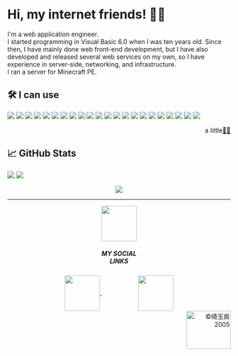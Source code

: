 # Hi, my internet friends! 👋😇
I'm a web application engineer.  
I started programming in Visual Basic 6.0 when I was ten years old. Since then, I have mainly done web front-end development, but I have also developed and released several web services on my own, so I have experience in server-side, networking, and infrastructure.  
I ran a server for Minecraft PE.

## 🛠️ I can use
![](https://img.shields.io/badge/OS-Windows-informational?style=flat&logo=windows&logoColor=white&color=2bbc89)
![](https://img.shields.io/badge/OS-macOS-informational?style=flat&logo=macos&logoColor=white&color=2bbc89)
![](https://img.shields.io/badge/OS-Ubuntu-informational?style=flat&logo=ubuntu&logoColor=white&color=2bbc89)
![](https://img.shields.io/badge/Editor-VSCode-informational?style=flat&logo=visual-studio-code&logoColor=white&color=2bbc89)
![](https://img.shields.io/badge/Editor-Sublime%20Text-informational?style=flat&logo=sublime-text&logoColor=white&color=2bbc89)
![](https://img.shields.io/badge/Code-TypeScript-informational?style=flat&logo=typescript&logoColor=white&color=2bbc89)
![](https://img.shields.io/badge/Code-PHP-informational?style=flat&logo=php&logoColor=white&color=2bbc89)
![](https://img.shields.io/badge/Code-Python-informational?style=flat&logo=python&logoColor=white&color=2bbc89)
![](https://img.shields.io/badge/Framework-.NET-informational?style=flat&logo=.net&logoColor=white&color=2bbc89)
![](https://img.shields.io/badge/JSFramework-Next.js-informational?style=flat&logo=next.js&logoColor=white&color=2bbc89)
![](https://img.shields.io/badge/JSFramework-Nuxt-informational?style=flat&logo=nuxt.js&logoColor=white&color=2bbc89)
![](https://img.shields.io/badge/JSFramework-Expo-informational?style=flat&logo=expo&logoColor=white&color=2bbc89)
![](https://img.shields.io/badge/Styling-Chakra%20UI-informational?style=flat&logo=chakraui&logoColor=white&color=2bbc89)
![](https://img.shields.io/badge/Styling-Tailwind%20CSS-informational?style=flat&logo=tailwind-css&logoColor=white&color=2bbc89)
![](https://img.shields.io/badge/Styling-Bootstrap-informational?style=flat&logo=bootstrap&logoColor=white&color=2bbc89)
![](https://img.shields.io/badge/Server-nginx-informational?style=flat&logo=nginx&logoColor=white&color=2bbc89)
![](https://img.shields.io/badge/Hosting-Vercel-informational?style=flat&logo=vercel&logoColor=white&color=2bbc89)
![](https://img.shields.io/badge/Cloud-Firebase-informational?style=flat&logo=firebase&logoColor=white&color=2bbc89)
![](https://img.shields.io/badge/Database-MySQL-informational?style=flat&logo=mysql&logoColor=white&color=2bbc89)
![](https://img.shields.io/badge/CMS-WordPress-informational?style=flat&logo=wordpress&logoColor=white&color=2bbc89)
![](https://img.shields.io/badge/Library-jQuery-informational?style=flat&logo=jquery&logoColor=white&color=2bbc89)
![](https://img.shields.io/badge/Library-Socket.IO-informational?style=flat&logo=socket.io&logoColor=white&color=2bbc89)

<p align="right">a little<a href="https://en.wikipedia.org/wiki/Linus_Torvalds">🤷‍♂️</a></p>

## 📈 GitHub Stats
<div>
  <img align="center" src="https://github-readme-stats.vercel.app/api?username=FUGAMARU&show_icons=true&hide_border=true&bg_color=45,3e4045,17191d&title_color=ffffff&border_radius=15&text_color=4df03e&icon_color=ffffff&line_height=27&count_private=true">
  <img align="center" src="https://github-readme-stats.vercel.app/api/top-langs/?username=FUGAMARU&langs_count=3&theme=radical&hide_border=true&bg_color=45,3e4045,17191d&title_color=ffffff&border_radius=15&text_color=4df03e&icon_color=ffffff">
</div>
<br>

<div align="center">
  <img src="https://github-profile-trophy.vercel.app/?username=FUGAMARU&theme=monokai&margin-w=10&no-frame=true">
</div>

---
<div align="center">
  <a href="https://fugamaru.com">
    <img align="center" src="https://user-images.githubusercontent.com/7829486/172017215-e323f003-c00d-49cb-aa72-29c7e0ce93c8.png" height="80" width="80">
  </a>
  <div><h5>MY SOCIAL<br>LINKS</h5></div>
  <a href="https://open.spotify.com/user/fugamaru">
    <img align="center" src="https://user-images.githubusercontent.com/7829486/172017306-5293e73e-2051-415b-bcae-9458281bf534.png" height="80" width="80">
  </a>
  <span>ㅤㅤㅤㅤㅤㅤ</span>
  <a href="https://www.youtube.com/channel/UCT-UhvSLoZonxWpdasa7Fdw">
    <img align="center" src="https://user-images.githubusercontent.com/7829486/172016696-f8d3a653-3c39-4683-814c-e1122abaa65c.png" height="80" width="80">
  </a>
</div>

<div align="right">
  <a href="https://www.pref.saitama.lg.jp/"><img src="https://user-images.githubusercontent.com/7829486/172017390-73275f10-8dad-475d-9ae7-908d5965a4c1.png" alt="©埼玉県2005" height="86" width="100"></a>
</div>

<!--
**FUGAMARU/FUGAMARU** is a ✨ _special_ ✨ repository because its `README.md` (this file) appears on your GitHub profile.

Here are some ideas to get you started:

- 🔭 I’m currently working on ...
- 🌱 I’m currently learning ...
- 👯 I’m looking to collaborate on ...
- 🤔 I’m looking for help with ...
- 💬 Ask me about ...

- 📫 How to reach me: ...
- 😄 Pronouns: ...
- ⚡ Fun fact: ...
-->

